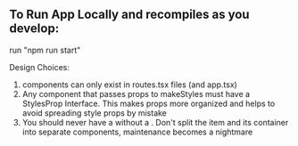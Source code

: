 ## To Run App Locally and recompiles as you develop:
run "npm run start"


Design Choices:

1. <Route> components can only exist in routes.tsx files (and app.tsx)
2. Any component that passes props to makeStyles must have a <ComponentName>StylesProp Interface. This makes props more organized and helps to avoid spreading style props by mistake
3. You should never have a <Grid item> without a <Grid container>. Don't split the item and its container into separate components, maintenance becomes a nightmare
